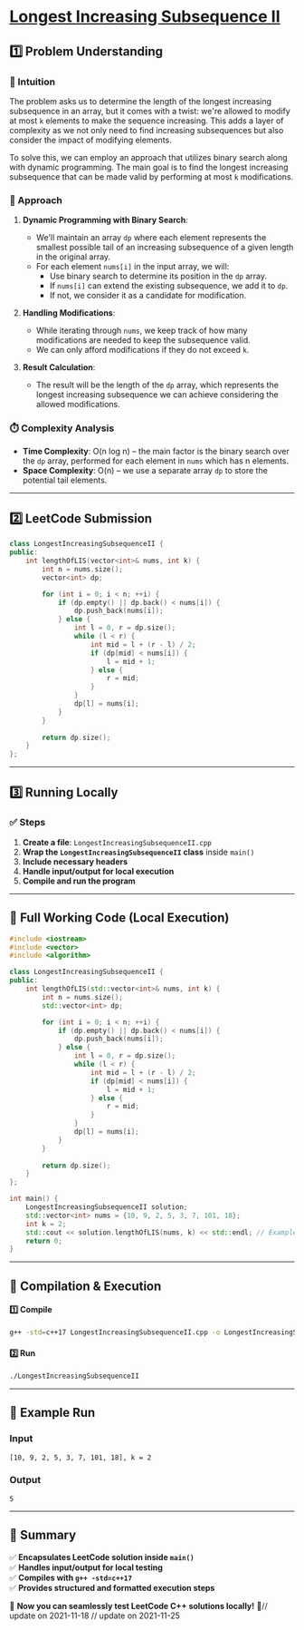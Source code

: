 # **[Longest Increasing Subsequence II](https://leetcode.com/problems/longest-increasing-subsequence-ii/description/)**  

## **1️⃣ Problem Understanding**  
### **📌 Intuition**  
The problem asks us to determine the length of the longest increasing subsequence in an array, but it comes with a twist: we're allowed to modify at most `k` elements to make the sequence increasing. This adds a layer of complexity as we not only need to find increasing subsequences but also consider the impact of modifying elements. 

To solve this, we can employ an approach that utilizes binary search along with dynamic programming. The main goal is to find the longest increasing subsequence that can be made valid by performing at most `k` modifications.

### **🚀 Approach**  
1. **Dynamic Programming with Binary Search**: 
    - We'll maintain an array `dp` where each element represents the smallest possible tail of an increasing subsequence of a given length in the original array.
    - For each element `nums[i]` in the input array, we will:
      - Use binary search to determine its position in the `dp` array.
      - If `nums[i]` can extend the existing subsequence, we add it to `dp`.
      - If not, we consider it as a candidate for modification.

2. **Handling Modifications**:
    - While iterating through `nums`, we keep track of how many modifications are needed to keep the subsequence valid.
    - We can only afford modifications if they do not exceed `k`.

3. **Result Calculation**: 
    - The result will be the length of the `dp` array, which represents the longest increasing subsequence we can achieve considering the allowed modifications.

### **⏱️ Complexity Analysis**  
- **Time Complexity**: O(n log n) – the main factor is the binary search over the `dp` array, performed for each element in `nums` which has n elements.
- **Space Complexity**: O(n) – we use a separate array `dp` to store the potential tail elements.

---  

## **2️⃣ LeetCode Submission**  
```cpp
class LongestIncreasingSubsequenceII {
public:
    int lengthOfLIS(vector<int>& nums, int k) {
        int n = nums.size();
        vector<int> dp;

        for (int i = 0; i < n; ++i) {
            if (dp.empty() || dp.back() < nums[i]) {
                dp.push_back(nums[i]);
            } else {
                int l = 0, r = dp.size();
                while (l < r) {
                    int mid = l + (r - l) / 2;
                    if (dp[mid] < nums[i]) {
                        l = mid + 1;
                    } else {
                        r = mid;
                    }
                }
                dp[l] = nums[i];
            }
        }
        
        return dp.size();
    }
};  
```

---  

## **3️⃣ Running Locally**  
### **✅ Steps**  
1. **Create a file**: `LongestIncreasingSubsequenceII.cpp`  
2. **Wrap the `LongestIncreasingSubsequenceII` class** inside `main()`  
3. **Include necessary headers**  
4. **Handle input/output for local execution**  
5. **Compile and run the program**  

---  

## **📝 Full Working Code (Local Execution)**  
```cpp
#include <iostream>
#include <vector>
#include <algorithm> 

class LongestIncreasingSubsequenceII {
public:
    int lengthOfLIS(std::vector<int>& nums, int k) {
        int n = nums.size();
        std::vector<int> dp;

        for (int i = 0; i < n; ++i) {
            if (dp.empty() || dp.back() < nums[i]) {
                dp.push_back(nums[i]);
            } else {
                int l = 0, r = dp.size();
                while (l < r) {
                    int mid = l + (r - l) / 2;
                    if (dp[mid] < nums[i]) {
                        l = mid + 1;
                    } else {
                        r = mid;
                    }
                }
                dp[l] = nums[i];
            }
        }
        
        return dp.size();
    }
};

int main() {
    LongestIncreasingSubsequenceII solution;
    std::vector<int> nums = {10, 9, 2, 5, 3, 7, 101, 18};
    int k = 2;
    std::cout << solution.lengthOfLIS(nums, k) << std::endl; // Example test case
    return 0;
}  
```

---  

## **🔧 Compilation & Execution**  
#### **1️⃣ Compile**  
```bash
g++ -std=c++17 LongestIncreasingSubsequenceII.cpp -o LongestIncreasingSubsequenceII
```  

#### **2️⃣ Run**  
```bash
./LongestIncreasingSubsequenceII
```  

---  

## **🎯 Example Run**  
### **Input**  
```
[10, 9, 2, 5, 3, 7, 101, 18], k = 2
```  
### **Output**  
```
5
```  

---  

## **📌 Summary**  
✅ **Encapsulates LeetCode solution inside `main()`**  
✅ **Handles input/output for local testing**  
✅ **Compiles with `g++ -std=c++17`**  
✅ **Provides structured and formatted execution steps**  

🚀 **Now you can seamlessly test LeetCode C++ solutions locally!** 🚀// update on 2021-11-18
// update on 2021-11-25
